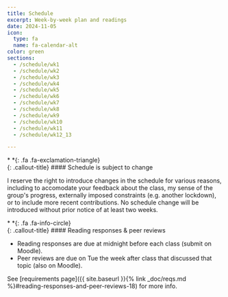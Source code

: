 ```yaml
---
title: Schedule
excerpt: Week-by-week plan and readings
date: 2024-11-05
icon:
  type: fa
  name: fa-calendar-alt
color: green
sections:
  - /schedule/wk1
  - /schedule/wk2
  - /schedule/wk3
  - /schedule/wk4
  - /schedule/wk5
  - /schedule/wk6
  - /schedule/wk7
  - /schedule/wk8
  - /schedule/wk9
  - /schedule/wk10
  - /schedule/wk11
  - /schedule/wk12_13

---
```


<div class="callout-block callout-success"><div class="icon-holder">*&nbsp;*{: .fa .fa-exclamation-triangle}
</div><div class="content">
{: .callout-title}
#### Schedule is subject to change

I reserve the right to introduce changes in the schedule for various reasons, including to accomodate your feedback about the class, my sense of the group's progress, externally imposed constraints (e.g. another lockdown), or to include more recent contributions. No schedule change will be introduced without prior notice of at least two weeks. 

</div></div>

<div class="callout-block callout-info"><div class="icon-holder">*&nbsp;*{: .fa .fa-info-circle}
</div><div class="content">
{: .callout-title}
#### Reading responses &amp; peer reviews

- Reading responses are due at midnight before each class (submit on Moodle). 
- Peer reviews are due on Tue the week after class that discussed that topic (also on Moodle). 

See [requirements page]({{ site.baseurl }}{% link _doc/reqs.md %}#reading-responses-and-peer-reviews-18) for more info.
</div></div>
